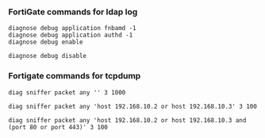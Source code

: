 ### FortiGate commands for ldap log
```shell
diagnose debug application fnbamd -1
diagnose debug application authd -1
diagnose debug enable
```
```shell
diagnose debug disable
```
### Fortigate commands for tcpdump
```shell
diag sniffer packet any '' 3 1000
```
```shell
diag sniffer packet any 'host 192.168.10.2 or host 192.168.10.3' 3 100
```
```shell
diag sniffer packet any 'host 192.168.10.2 or host 192.168.10.3 and (port 80 or port 443)' 3 100
```
